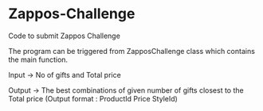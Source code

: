 Zappos-Challenge
================

Code to submit Zappos Challenge


The program can be triggered from ZapposChallenge class which contains the main function.

Input -> No of gifts and Total price 

Output -> The best combinations of given number of gifts closest to the Total price
          (Output format : ProductId
                           Price
                           StyleId)
